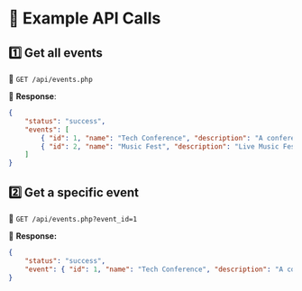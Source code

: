 # 🔹 Example API Calls

## 1️⃣ Get all events

🔗 `GET /api/events.php`

📌 **Response**:

```json
{
    "status": "success",
    "events": [
        { "id": 1, "name": "Tech Conference", "description": "A conference on AI", "max_capacity": 100, "created_by": 5 },
        { "id": 2, "name": "Music Fest", "description": "Live Music Festival", "max_capacity": 500, "created_by": 3 }
    ]
}
```

## 2️⃣ Get a specific event

🔗 `GET /api/events.php?event_id=1`

📌 **Response:**

```json
{
    "status": "success",
    "event": { "id": 1, "name": "Tech Conference", "description": "A conference on AI", "max_capacity": 100, "created_by": 5 }
}
```
